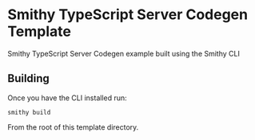 # Smithy TypeScript Server Codegen Template
Smithy TypeScript Server Codegen example built using the Smithy CLI

## Building
Once you have the CLI installed run: 
```console
smithy build
```
From the root of this template directory.
